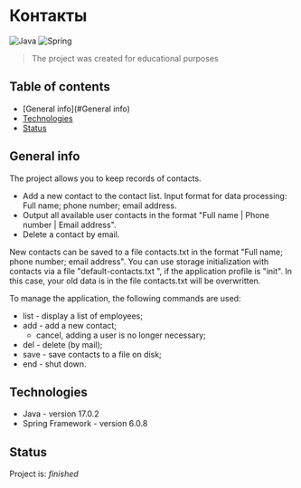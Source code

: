 # Контакты
![Java](https://img.shields.io/badge/-Java-0a0a0a?style=for-the-badge&logo=Java) ![Spring](https://img.shields.io/badge/-Spring-0a0a0a?style=for-the-badge&logo=Spring)
<br/>

>The project was created for educational purposes

## Table of contents
* [General info](#General info)
* [Technologies](#Technologies)
* [Status](#status)

## General info
The project allows you to keep records of contacts.

- Add a new contact to the contact list. Input format for data processing: Full name; phone number; email address.
- Output all available user contacts in the format "Full name | Phone number | Email address".
- Delete a contact by email.

New contacts can be saved to a file contacts.txt in the format "Full name; phone number; email address".
You can use storage initialization with contacts via a file "default-contacts.txt ", if the application profile is "init".
In this case, your old data is in the file contacts.txt will be overwritten.
</br>

To manage the application, the following commands are used:
* list - display a list of employees;
* add - add a new contact;
  * cancel, adding a user is no longer necessary;
* del - delete (by mail);
 * save - save contacts to a file on disk;
* end - shut down.


## Technologies
* Java - version 17.0.2
* Spring Framework - version 6.0.8

## Status
Project is: _finished_